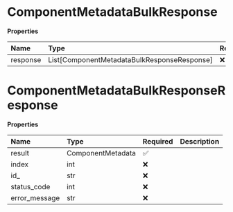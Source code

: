 # ComponentMetadataBulkResponse

**Properties**

| Name     | Type                                        | Required | Description |
| :------- | :------------------------------------------ | :------- | :---------- |
| response | List[ComponentMetadataBulkResponseResponse] | ❌       |             |

# ComponentMetadataBulkResponseResponse

**Properties**

| Name          | Type              | Required | Description |
| :------------ | :---------------- | :------- | :---------- |
| result        | ComponentMetadata | ✅       |             |
| index         | int               | ❌       |             |
| id\_          | str               | ❌       |             |
| status_code   | int               | ❌       |             |
| error_message | str               | ❌       |             |

